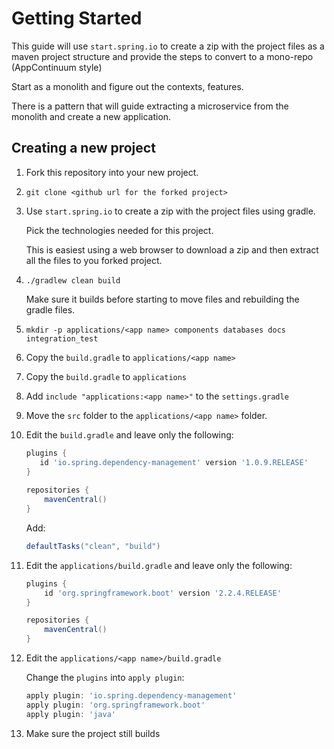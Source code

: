 # Getting Started

This guide will use `start.spring.io` to create a zip with the project
files as a maven project structure and provide the steps to
convert to a mono-repo (AppContinuum style)

Start as a monolith and figure out the contexts, features.

There is a pattern that will guide extracting
a microservice from the monolith and create a new application.

## Creating a new project

1. Fork this repository into your new project.

1. `git clone <github url for the forked project>`

1. Use `start.spring.io` to create a zip with the project files using gradle.
    
    Pick the technologies needed for this project.
    
    This is easiest using a web browser to download a zip and then extract
    all the files to you forked project.

1. `./gradlew clean build`

    Make sure it builds before starting to move files and rebuilding
    the gradle files.
    
1. `mkdir -p applications/<app name> components databases docs integration_test`

1. Copy the `build.gradle` to `applications/<app name>`

1. Copy the `build.gradle` to `applications`

1. Add `include "applications:<app name>"` to the `settings.gradle`

1. Move the `src` folder to the `applications/<app name>` folder.

1. Edit the `build.gradle` and leave only the following:
    ```groovy
    plugins {
       id 'io.spring.dependency-management' version '1.0.9.RELEASE'
    }
        
    repositories {
        mavenCentral()
    }
    ```
    
    Add:
    ```groovy
    defaultTasks("clean", "build")
    ```

1. Edit the `applications/build.gradle` and leave only the following:
    ```groovy
    plugins {
        id 'org.springframework.boot' version '2.2.4.RELEASE'
    }
    
    repositories {
        mavenCentral()
    }
    ```
    
1. Edit the `applications/<app name>/build.gradle`
    
    Change the `plugins` into `apply plugin`:
    ```groovy
    apply plugin: 'io.spring.dependency-management'
    apply plugin: 'org.springframework.boot'
    apply plugin: 'java'
    ```
    
1. Make sure the project still builds
